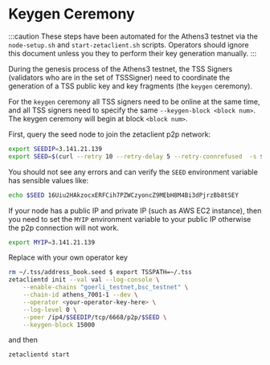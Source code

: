 # Keygen Ceremony

:::caution
These steps have been automated for the Athens3 testnet via the
`node-setup.sh` and `start-zetaclient.sh` scripts. Operators should ignore this
document unless you they to perform their key generation manually.
:::

During the genesis process of the Athens3 testnet, the TSS Signers (validators
who are in the set of TSSSigner) need to coordinate the generation of a TSS
public key and key fragments (the `keygen` ceremony).

For the `keygen` ceremony all TSS signers need to be online at the same time,
and all TSS signers need to specify the same `--keygen-block <block num>`. The
keygen ceremony will begin at block `<block num>`.

First, query the seed node to join the zetaclient p2p network:

```bash
export SEEDIP=3.141.21.139
export SEED=$(curl --retry 10 --retry-delay 5 --retry-connrefused  -s $SEEDIP:8123/p2p)
```

You should not see any errors and can verify the `SEED` environment variable has
sensible values like:

```bash
echo $SEED 16Uiu2HAkzocxERFCih7PZWCzyoncZ9MEbH8M4Bi3dPjrzBb8tSEY
```

If your node has a public IP and private IP (such as AWS EC2 instance), then you
need to set the `MYIP` environment variable to your public IP otherwise the p2p
connection will not work.

```bash
export MYIP=3.141.21.139
```

Replace with your own operator key

```bash
rm ~/.tss/address_book.seed $ export TSSPATH=~/.tss
zetaclientd init --val val --log-console \
    --enable-chains "goerli_testnet,bsc_testnet" \
    --chain-id athens_7001-1 --dev \
    --operator <your-operator-key-here> \
    --log-level 0 \
    --peer /ip4/$SEEDIP/tcp/6668/p2p/$SEED \
    --keygen-block 15000
```

and then

```bash
zetaclientd start
```
